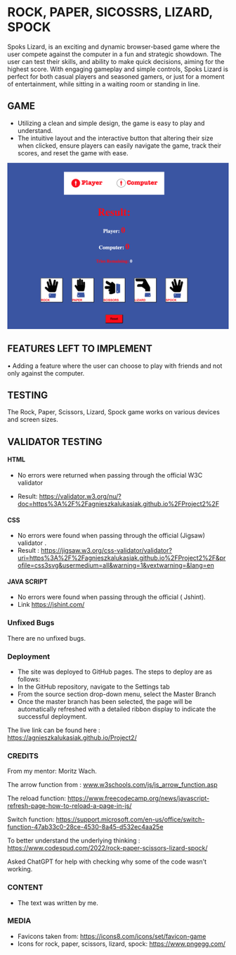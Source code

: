 # ROCK, PAPER, SICOSSRS, LIZARD, SPOCK #

Spoks Lizard, is an exciting and dynamic browser-based game where the user compete against the computer in a fun and strategic showdown. The user can test their skills, and ability to make quick decisions, aiming for the highest score. With engaging gameplay and simple controls, Spoks Lizard is perfect for both casual players and seasoned gamers, or just for a moment of entertainment, while sitting in a waiting room or standing in line.

## GAME ##

- Utilizing a clean and simple design, the game is easy to play and understand.
- The intuitive layout and the  interactive button that altering their size when clicked, ensure players can easily navigate the game, track their scores, and reset the game with ease.

![alt=Spock_Game](assets/images/spock_game.png)

## FEATURES LEFT TO IMPLEMENT

•	Adding a feature where the user can choose to play with friends and not only against the computer. 

## TESTING ##
The Rock, Paper, Scissors, Lizard, Spock game works on various devices and screen sizes.

## VALIDATOR TESTING ##

####	HTML ####

- 	No errors were returned when passing through the official W3C validator

- 	Result:  https://validator.w3.org/nu/?doc=https%3A%2F%2Fagnieszkalukasiak.github.io%2FProject2%2F

#### CSS ####

- No errors were found when passing through the official (Jigsaw) validator .
- Result : https://jigsaw.w3.org/css-validator/validator?uri=https%3A%2F%2Fagnieszkalukasiak.github.io%2FProject2%2F&profile=css3svg&usermedium=all&warning=1&vextwarning=&lang=en

#### JAVA SCRIPT ####

- No errors were found when passing through the official ( Jshint).
- Link  https://jshint.com/ 

### Unfixed Bugs ###

There are no unfixed bugs.

### Deployment ###

-	The site was deployed to GitHub pages. The steps to deploy are as follows:
-	In the GitHub repository, navigate to the Settings tab
-	From the source section drop-down menu, select the Master Branch
-	Once the master branch has been selected, the page will be automatically refreshed with a detailed ribbon display to indicate the successful deployment.

The live link can be found here : https://agnieszkalukasiak.github.io/Project2/

### CREDITS ###

From my mentor: Moritz Wach.

The arrow function from : www.w3schools.com/js/js_arrow_function.asp

The reload function: https://www.freecodecamp.org/news/javascript-refresh-page-how-to-reload-a-page-in-js/

Switch function: https://support.microsoft.com/en-us/office/switch-function-47ab33c0-28ce-4530-8a45-d532ec4aa25e

To better understand the underlying thinking : https://www.codespud.com/2022/rock-paper-scissors-lizard-spock/

Asked ChatGPT for help with checking why some of the code wasn’t working.

### CONTENT ###

- The text was written by me. 

### MEDIA ###

-	Favicons taken from: https://icons8.com/icons/set/favicon-game
-	Icons for rock, paper, scissors, lizard, spock: https://www.pngegg.com/
